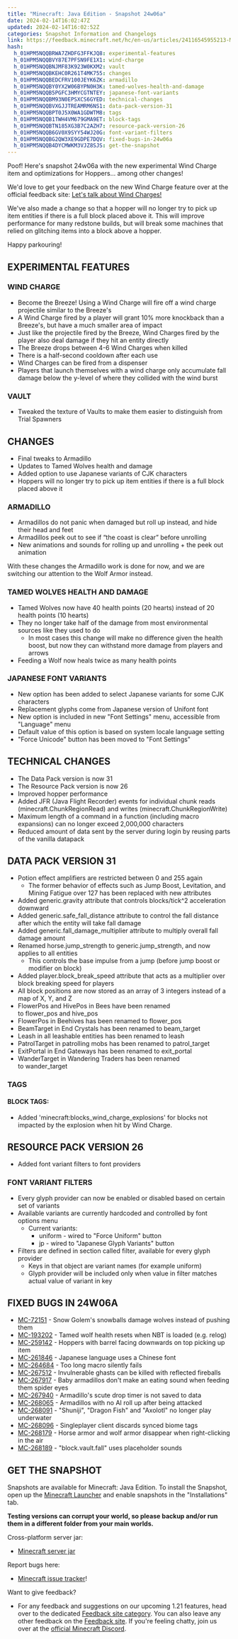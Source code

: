 ```yaml
---
title: "Minecraft: Java Edition - Snapshot 24w06a"
date: 2024-02-14T16:02:47Z
updated: 2024-02-14T16:02:52Z
categories: Snapshot Information and Changelogs
link: https://feedback.minecraft.net/hc/en-us/articles/24116545955213-Minecraft-Java-Edition-Snapshot-24w06a
hash:
  h_01HPM5NQQBRWA7ZHDFG3FFKJQ8: experimental-features
  h_01HPM5NQQBVY87E7PFSN9FE1X1: wind-charge
  h_01HPM5NQQBNJMF83K923W0KXM2: vault
  h_01HPM5NQQBKEHC0R261T4MK755: changes
  h_01HPM5NQQBEDCFRV100JEYK6ZK: armadillo
  h_01HPM5NQQBY0YX2W06BYPN0H3K: tamed-wolves-health-and-damage
  h_01HPM5NQQB5PGFC3HMYCGTNTEY: japanese-font-variants
  h_01HPM5NQQBM93N0EPSXCS6GYED: technical-changes
  h_01HPM5NQQBVXGJJTREAMRM6NS1: data-pack-version-31
  h_01HPM5NQQBPT0J5X0WA1GDWTM8: tags
  h_01HPM5NQQB1TWH4VM679GMA9ET: block-tags
  h_01HPM5NQQBTN185XG3B7C2AZH7: resource-pack-version-26
  h_01HPM5NQQB6GV0X9SYY54WJ20G: font-variant-filters
  h_01HPM5NQQBG2QW3XE9GDPE7DQV: fixed-bugs-in-24w06a
  h_01HPM5NQQB4DYCMWKM3VJZ8SJS: get-the-snapshot
---
```


Poof! Here's snapshot 24w06a with the new experimental Wind Charge item and optimizations for Hoppers... among other changes!

We'd love to get your feedback on the new Wind Charge feature over at the official feedback site: [Let's talk about Wind Charges!](https://aka.ms/mcwindchargefeedback)

We've also made a change so that a hopper will no longer try to pick up item entities if there is a full block placed above it. This will improve performance for many redstone builds, but will break some machines that relied on glitching items into a block above a hopper.

Happy parkouring!

## EXPERIMENTAL FEATURES

### WIND CHARGE

- Become the Breeze! Using a Wind Charge will fire off a wind charge projectile similar to the Breeze's
- A Wind Charge fired by a player will grant 10% more knockback than a Breeze's, but have a much smaller area of impact
- Just like the projectile fired by the Breeze, Wind Charges fired by the player also deal damage if they hit an entity directly
- The Breeze drops between 4-6 Wind Charges when killed
- There is a half-second cooldown after each use
- Wind Charges can be fired from a dispenser
- Players that launch themselves with a wind charge only accumulate fall damage below the y-level of where they collided with the wind burst

### VAULT

- Tweaked the texture of Vaults to make them easier to distinguish from Trial Spawners

## CHANGES

- Final tweaks to Armadillo
- Updates to Tamed Wolves health and damage
- Added option to use Japanese variants of CJK characters
- Hoppers will no longer try to pick up item entities if there is a full block placed above it

### ARMADILLO

- Armadillos do not panic when damaged but roll up instead, and hide their head and feet
- Armadillos peek out to see if “the coast is clear” before unrolling
- New animations and sounds for rolling up and unrolling + the peek out animation

With these changes the Armadillo work is done for now, and we are switching our attention to the Wolf Armor instead.

### TAMED WOLVES HEALTH AND DAMAGE

- Tamed Wolves now have 40 health points (20 hearts) instead of 20 health points (10 hearts)
- They no longer take half of the damage from most environmental sources like they used to do
  - In most cases this change will make no difference given the health boost, but now they can withstand more damage from players and arrows
- Feeding a Wolf now heals twice as many health points

### JAPANESE FONT VARIANTS

- New option has been added to select Japanese variants for some CJK characters
- Replacement glyphs come from Japanese version of Unifont font
- New option is included in new "Font Settings" menu, accessible from "Language" menu
- Default value of this option is based on system locale language setting
- "Force Unicode" button has been moved to "Font Settings"

## TECHNICAL CHANGES

- The Data Pack version is now 31
- The Resource Pack version is now 26
- Improved hopper performance
- Added JFR (Java Flight Recorder) events for individual chunk reads (minecraft.ChunkRegionRead) and writes (minecraft.ChunkRegionWrite)
- Maximum length of a command in a function (including macro expansions) can no longer exceed 2,000,000 characters
- Reduced amount of data sent by the server during login by reusing parts of the vanilla datapack

## DATA PACK VERSION 31

- Potion effect amplifiers are restricted between 0 and 255 again
  - The former behavior of effects such as Jump Boost, Levitation, and Mining Fatigue over 127 has been replaced with new attributes
- Added generic.gravity attribute that controls blocks/tick^2 acceleration downward
- Added generic.safe_fall_distance attribute to control the fall distance after which the entity will take fall damage
- Added generic.fall_damage_multiplier attribute to multiply overall fall damage amount
- Renamed horse.jump_strength to generic.jump_strength, and now applies to all entities
  - This controls the base impulse from a jump (before jump boost or modifier on block)
- Added player.block_break_speed attribute that acts as a multiplier over block breaking speed for players
- All block positions are now stored as an array of 3 integers instead of a map of X, Y, and Z
- FlowerPos and HivePos in Bees have been renamed to flower_pos and hive_pos
- FlowerPos in Beehives has been renamed to flower_pos
- BeamTarget in End Crystals has been renamed to beam_target
- Leash in all leashable entities has been renamed to leash
- PatrolTarget in patrolling mobs has been renamed to patrol_target
- ExitPortal in End Gateways has been renamed to exit_portal
- WanderTarget in Wandering Traders has been renamed to wander_target

### TAGS

#### BLOCK TAGS:

- Added 'minecraft:blocks_wind_charge_explosions' for blocks not impacted by the explosion when hit by Wind Charge.

## RESOURCE PACK VERSION 26

- Added font variant filters to font providers

### FONT VARIANT FILTERS

- Every glyph provider can now be enabled or disabled based on certain set of variants
- Available variants are currently hardcoded and controlled by font options menu
  - Current variants:
    - uniform - wired to "Force Uniform" button
    - jp - wired to "Japanese Glyph Variants" button
- Filters are defined in section called filter, available for every glyph provider
  - Keys in that object are variant names (for example uniform)
  - Glyph provider will be included only when value in filter matches actual value of variant in key

## FIXED BUGS IN 24W06A

- [MC-72151](https://bugs.mojang.com/browse/MC-72151) - Snow Golem's snowballs damage wolves instead of pushing them
- [MC-193202](https://bugs.mojang.com/browse/MC-193202) - Tamed wolf health resets when NBT is loaded (e.g. relog)
- [MC-259142](https://bugs.mojang.com/browse/MC-259142) - Hoppers with barrel facing downwards on top picking up item
- [MC-261846](https://bugs.mojang.com/browse/MC-261846) - Japanese language uses a Chinese font
- [MC-264684](https://bugs.mojang.com/browse/MC-264684) - Too long macro silently fails
- [MC-267512](https://bugs.mojang.com/browse/MC-267512) - Invulnerable ghasts can be killed with reflected fireballs
- [MC-267917](https://bugs.mojang.com/browse/MC-267917) - Baby armadillos don't make an eating sound when feeding them spider eyes
- [MC-267940](https://bugs.mojang.com/browse/MC-267940) - Armadillo's scute drop timer is not saved to data
- [MC-268065](https://bugs.mojang.com/browse/MC-268065) - Armadillos with no AI roll up after being attacked
- [MC-268091](https://bugs.mojang.com/browse/MC-268091) - "Shuniji", "Dragon Fish" and "Axolotl" no longer play underwater
- [MC-268096](https://bugs.mojang.com/browse/MC-268096) - Singleplayer client discards synced biome tags
- [MC-268179](https://bugs.mojang.com/browse/MC-268179) - Horse armor and wolf armor disappear when right-clicking in the air
- [MC-268189](https://bugs.mojang.com/browse/MC-268189) - "block.vault.fall" uses placeholder sounds

## GET THE SNAPSHOT

Snapshots are available for Minecraft: Java Edition. To install the Snapshot, open up the [Minecraft Launcher](https://www.minecraft.net/download.html) and enable snapshots in the "Installations" tab.

**Testing versions can corrupt your world, so please backup and/or run them in a different folder from your main worlds.**

Cross-platform server jar:

- [Minecraft server jar](https://piston-data.mojang.com/v1/objects/703cffc390ff71b7900d7a4356f48bc2108b448e/server.jar)

Report bugs here:

- [Minecraft issue tracker](https://bugs.mojang.com/projects/MC/summary)!

Want to give feedback?

- For any feedback and suggestions on our upcoming 1.21 features, head over to the dedicated [Feedback site category](https://aka.ms/Minecraft121Feedback). You can also leave any other feedback on the [Feedback site](https://feedback.minecraft.net/). If you're feeling chatty, join us over at the [official Minecraft Discord](https://discordapp.com/invite/minecraft).
